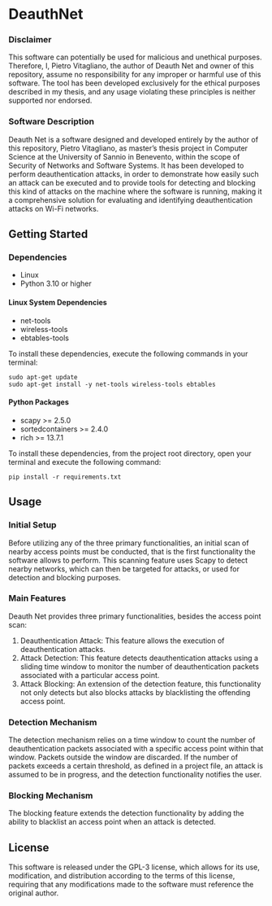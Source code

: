 # DeauthNet

### Disclaimer
This software can potentially be used for malicious and unethical purposes. Therefore, I, Pietro Vitagliano, the author of Deauth Net and owner of this repository, assume no responsibility for any improper or harmful use of this software. The tool has been developed exclusively for the ethical purposes described in my thesis, and any usage violating these principles is neither supported nor endorsed.

### Software Description
Deauth Net is a software designed and developed entirely by the author of this repository, Pietro Vitagliano, as master’s thesis project in Computer Science at the University of Sannio in Benevento, within the scope of Security of Networks and Software Systems. It has been developed to perform deauthentication attacks, in order to demonstrate how easily such an attack can be executed and to provide tools for detecting and blocking this kind of attacks on the machine where the software is running, making it a comprehensive solution for evaluating and identifying deauthentication attacks on Wi-Fi networks.

## Getting Started
### Dependencies
-	Linux
-	Python 3.10 or higher

#### Linux System Dependencies
-	net-tools
-	wireless-tools
-	ebtables-tools

To install these dependencies, execute the following commands in your terminal:

	sudo apt-get update
	sudo apt-get install -y net-tools wireless-tools ebtables

#### Python Packages
-	scapy >= 2.5.0
-	sortedcontainers >= 2.4.0
-	rich >= 13.7.1

To install these dependencies, from the project root directory, open your terminal and execute the following command:

	pip install -r requirements.txt

## Usage
### Initial Setup
Before utilizing any of the three primary functionalities, an initial scan of nearby access points must be conducted, that is the first functionality the software allows to perform. This scanning feature uses Scapy to detect nearby networks, which can then be targeted for attacks, or used for detection and blocking purposes.

### Main Features
Deauth Net provides three primary functionalities, besides the access point scan:
1.	Deauthentication Attack: This feature allows the execution of deauthentication attacks.
2.	Attack Detection: This feature detects deauthentication attacks using a sliding time window to monitor the number of deauthentication packets associated with a particular access point.
3.	Attack Blocking: An extension of the detection feature, this functionality not only detects but also blocks attacks by blacklisting the offending access point.

### Detection Mechanism
The detection mechanism relies on a time window to count the number of deauthentication packets associated with a specific access point within that window. Packets outside the window are discarded. If the number of packets exceeds a certain threshold, as defined in a project file, an attack is assumed to be in progress, and the detection functionality notifies the user.

### Blocking Mechanism
The blocking feature extends the detection functionality by adding the ability to blacklist an access point when an attack is detected.

## License
This software is released under the GPL-3 license, which allows for its use, modification, and distribution according to the terms of this license, requiring that any modifications made to the software must reference the original author.
